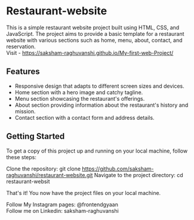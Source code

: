 # Restaurant-website
This is a simple restaurant website project built using HTML, CSS, and JavaScript. The project aims to provide a basic template for a restaurant website with various sections such as home, menu, about, contact, and reservation.
<br>
Visit - https://saksham-raghuvanshi.github.io/My-first-web-Project/
<br>

<h2>Features</h2>
<ul>
  <li>Responsive design that adapts to different screen sizes and devices.</li>
  <li>Home section with a hero image and catchy tagline.</li>
  <li>Menu section showcasing the restaurant's offerings.</li>
  <li>About section providing information about the restaurant's history and mission.</li>
  <li>Contact section with a contact form and address details.</li>
 </ul>

<h2>Getting Started</h2>
To get a copy of this project up and running on your local machine, follow these steps:

Clone the repository: git clone https://github.com/saksham-raghuvanshi/restaurant-website.git
Navigate to the project directory: cd restaurant-websit
  
That's it! You now have the project files on your local machine.
  
  
Follow My Instagram pages: @frontendgyaan
<br>
Follow me on Linkedin: saksham-raghuvanshi

